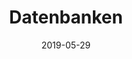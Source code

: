 ---
shortDescription: 'blablablub'
date: "2019-05-29"
title: 'Datenbanken'
lectures: "SQL, NoSQL, ..."
---